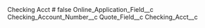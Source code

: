<?xml version="1.0" encoding="UTF-8"?>
<CustomMetadata xmlns="http://soap.sforce.com/2006/04/metadata" xmlns:xsi="http://www.w3.org/2001/XMLSchema-instance" xmlns:xsd="http://www.w3.org/2001/XMLSchema">
    <label>Checking Acct #</label>
    <protected>false</protected>
    <values>
        <field>Online_Application_Field__c</field>
        <value xsi:type="xsd:string">Checking_Account_Number__c</value>
    </values>
    <values>
        <field>Quote_Field__c</field>
        <value xsi:type="xsd:string">Checking_Acct__c</value>
    </values>
</CustomMetadata>
